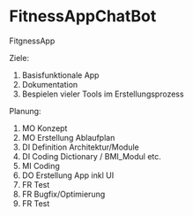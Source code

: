 # FitnessAppChatBot
FitgnessApp

Ziele: 

1. Basisfunktionale App
2. Dokumentation
3. Bespielen vieler Tools im Erstellungsprozess


Planung:

1. MO Konzept
2. MO Erstellung Ablaufplan
3. DI Definition Architektur/Module
4. DI Coding Dictionary / BMI_Modul etc. 
5. MI Coding
6. DO Erstellung App inkl UI
7. FR Test
8. FR Bugfix/Optimierung
9. FR Test
